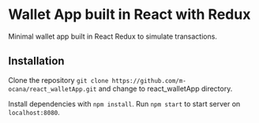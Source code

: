 # Wallet App built in React with Redux
Minimal wallet app built in React Redux to simulate transactions.


## Installation

Clone the repository `git clone https://github.com/m-ocana/react_walletApp.git` and change to react_walletApp directory.

Install dependencies with `npm install`.
Run `npm start` to start server on `localhost:8080`.
